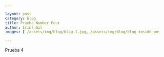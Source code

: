 ```yaml
---

layout: post
category: blog
title: Prueba Number Four
author: Irina Gil
images: [ /assets/img/blog/blog-1.jpg, /assets/img/blog/blog-inside-post.jpg ]

---
```


Prueba 4
